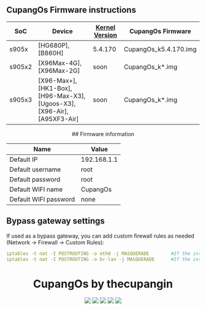 ## CupangOs Firmware instructions

| SoC  | Device | [ Kernel Version ](https://github.com/ophub/kernel/tree/main/pub/stable) | CupangOs Firmware |
| ---- | ---- | ---- | ---- |
| s905x | [HG680P], [B860H] | 5.4.170 | CupangOs_k5.4.170.img |
| s905x2 | [X96Max-4G], [X96Max-2G] | soon | CupangOs_k*.img |
| s905x3 | [X96-Max+], [HK1-Box], [H96-Max-X3], [Ugoos-X3], [X96-Air], [A95XF3-Air] | soon | CupangOs_k*.img |

<div align="center">
## Firmware information

| Name | Value |
| ---- | ---- |
| Default IP | 192.168.1.1 |
| Default username | root |
| Default password | root |
| Default WIFI name | CupangOs |
| Default WIFI password | none |
</div>

## Bypass gateway settings

If used as a bypass gateway, you can add custom firewall rules as needed (Network → Firewall → Custom Rules):

```yaml
iptables -t nat -I POSTROUTING -o eth0 -j MASQUERADE        #If the interface is eth0.
iptables -t nat -I POSTROUTING -o br-lan -j MASQUERADE      #If the interface is br-lan bridged.
```
<div align="center">
<h1 align="center">CupangOs by thecupangin</h1>
<img src="https://img.shields.io/github/issues/thecupangin/cupang?color=green">
<img src="https://img.shields.io/github/stars/thecupangin/cupang?color=yellow">
<img src="https://img.shields.io/github/forks/thecupangin/cupang?color=orange">
<img src="https://img.shields.io/github/license/thecupangin/cupang?color=ff69b4">
<img src="https://img.shields.io/github/languages/code-size/thecupangin/cupang?color=blueviolet">
</div>

